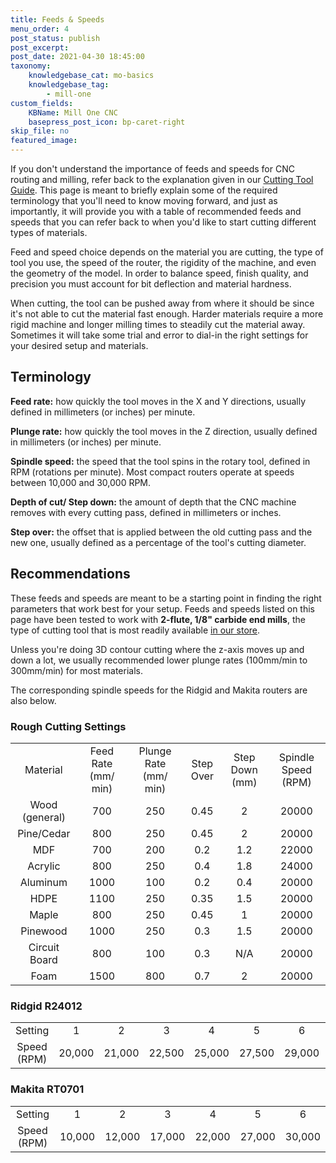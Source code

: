 ```yaml
---
title: Feeds & Speeds
menu_order: 4
post_status: publish
post_excerpt: 
post_date: 2021-04-30 18:45:00 
taxonomy:
    knowledgebase_cat: mo-basics 
    knowledgebase_tag:
        - mill-one
custom_fields:
    KBName: Mill One CNC
    basepress_post_icon: bp-caret-right
skip_file: no
featured_image: 
---
```


<div id="dslc-module-a1748807007" class="dslc-module-front dslc-module-DSLC_Text_Simple dslc-in-viewport-check dslc-in-viewport-anim-none dslc-col dslc-12-col dslc-last-col dslc-module-handle-like-regular dslc-in-viewport" data-module-id="a1748807007" data-module="DSLC_Text_Simple" data-dslc-module-size="12" data-dslc-anim="none" data-dslc-anim-delay="" data-dslc-anim-duration="650" data-dslc-anim-easing="ease" data-dslc-preset="manual-text">
<div class="dslc-text-module-content">

If you don't understand the importance of feeds and speeds for CNC routing and milling, refer back to the explanation given in our <a href="https://resources.sienci.com/view/mo-cutting-tools/">Cutting Tool Guide</a>. This page is meant to briefly explain some of the required terminology that you'll need to know moving forward, and just as importantly, it will provide you with a table of recommended feeds and speeds that you can refer back to when you'd like to start cutting different types of materials.

Feed and speed choice depends on the material you are cutting, the type of tool you use, the speed of the router, the rigidity of the machine, and even the geometry of the model. In order to balance speed, finish quality, and precision you must account for bit deflection and material hardness.

When cutting, the tool can be pushed away from where it should be since it's not able to cut the material fast enough. Harder materials require a more rigid machine and longer milling times to steadily cut the material away. Sometimes it will take some trial and error to dial-in the right settings for your desired setup and materials.

<h2>Terminology</h2>

<strong>Feed rate:</strong> how quickly the tool moves in the X and Y directions, usually defined in millimeters (or inches) per minute.

<strong>Plunge rate:</strong> how quickly the tool moves in the Z direction, usually defined in millimeters (or inches) per minute.

<strong>Spindle speed:</strong> the speed that the tool spins in the rotary tool, defined in RPM (rotations per minute). Most compact routers operate at speeds between 10,000 and 30,000 RPM.

<strong>Depth of cut/ Step down:</strong> the amount of depth that the CNC machine removes with every cutting pass, defined in millimeters or inches.

<strong>Step over:</strong> the offset that is applied between the old cutting pass and the new one, usually defined as a percentage of the tool's cutting diameter.

<h2>Recommendations</h2>

These feeds and speeds are meant to be a starting point in finding the right parameters that work best for your setup. Feeds and speeds listed on this page have been tested to work with <strong>2-flute, 1/8" carbide end mills</strong>, the type of cutting tool that is most readily available <a href="https://sienci.com/product-category/cutting-tools/" target="_blank" rel="noopener">in our store</a>.

Unless you're doing 3D contour cutting where the z-axis moves up and down a lot, we usually recommended lower plunge rates (100mm/min to 300mm/min) for most materials.

The corresponding spindle speeds for the Ridgid and Makita routers are also below.

</div>
</div>
<div id="dslc-module-0a7e985e057" class="dslc-module-front dslc-module-DSLC_Html dslc-in-viewport-check dslc-in-viewport-anim-none dslc-col dslc-12-col dslc-last-col dslc-module-handle-like-regular dslc-in-viewport" data-module-id="0a7e985e057" data-module="DSLC_Html" data-dslc-module-size="12" data-dslc-anim="none" data-dslc-anim-delay="" data-dslc-anim-duration="650" data-dslc-anim-easing="ease" data-dslc-preset="none">
<div class="dslc-html-module-content">
<h3><b>Rough Cutting Settings</b></h3>
<table width="20">
<tbody>
<tr>
<td align="center" valign="middle">Material</td>
<td align="center" valign="middle">Feed Rate (mm/ min)</td>
<td align="center" valign="middle">Plunge Rate (mm/ min)</td>
<td align="center" valign="middle">Step Over</td>
<td align="center" valign="middle">Step Down (mm)</td>
<td align="center" valign="middle">Spindle Speed (RPM)</td>
</tr>
<tr>
<td align="center" valign="middle">Wood (general)</td>
<td align="center" valign="middle">700</td>
<td align="center" valign="middle">250</td>
<td align="center" valign="middle">0.45</td>
<td align="center" valign="middle">2</td>
<td align="center" valign="middle">20000</td>
</tr>
<tr>
<td align="center" valign="middle">Pine/Cedar</td>
<td align="center" valign="middle">800</td>
<td align="center" valign="middle">250</td>
<td align="center" valign="middle">0.45</td>
<td align="center" valign="middle">2</td>
<td align="center" valign="middle">20000</td>
</tr>
<tr>
<td align="center" valign="middle">MDF</td>
<td align="center" valign="middle">700</td>
<td align="center" valign="middle">200</td>
<td align="center" valign="middle">0.2</td>
<td align="center" valign="middle">1.2</td>
<td align="center" valign="middle">22000</td>
</tr>
<tr>
<td align="center" valign="middle">Acrylic</td>
<td align="center" valign="middle">800</td>
<td align="center" valign="middle">250</td>
<td align="center" valign="middle">0.4</td>
<td align="center" valign="middle">1.8</td>
<td align="center" valign="middle">24000</td>
</tr>
<tr>
<td align="center" valign="middle">Aluminum</td>
<td align="center" valign="middle">1000</td>
<td align="center" valign="middle">100</td>
<td align="center" valign="middle">0.2</td>
<td align="center" valign="middle">0.4</td>
<td align="center" valign="middle">20000</td>
</tr>
<tr>
<td align="center" valign="middle">HDPE</td>
<td align="center" valign="middle">1100</td>
<td align="center" valign="middle">250</td>
<td align="center" valign="middle">0.35</td>
<td align="center" valign="middle">1.5</td>
<td align="center" valign="middle">20000</td>
</tr>
<tr>
<td align="center" valign="middle">Maple</td>
<td align="center" valign="middle">800</td>
<td align="center" valign="middle">250</td>
<td align="center" valign="middle">0.45</td>
<td align="center" valign="middle">1</td>
<td align="center" valign="middle">20000</td>
</tr>
<tr>
<td align="center" valign="middle">Pinewood</td>
<td align="center" valign="middle">1000</td>
<td align="center" valign="middle">250</td>
<td align="center" valign="middle">0.3</td>
<td align="center" valign="middle">1.5</td>
<td align="center" valign="middle">20000</td>
</tr>
<tr>
<td align="center" valign="middle">Circuit Board</td>
<td align="center" valign="middle">800</td>
<td align="center" valign="middle">100</td>
<td align="center" valign="middle">0.3</td>
<td align="center" valign="middle">N/A</td>
<td align="center" valign="middle">20000</td>
</tr>
<tr>
<td align="center" valign="middle">Foam</td>
<td align="center" valign="middle">1500</td>
<td align="center" valign="middle">800</td>
<td align="center" valign="middle">0.7</td>
<td align="center" valign="middle">2</td>
<td align="center" valign="middle">20000</td>
</tr>
</tbody>
</table>
</div>
</div>
<div class="dslc-module-front dslc-module-DSLC_Html dslc-in-viewport-check dslc-in-viewport-anim-none dslc-col dslc-12-col dslc-last-col dslc-module-handle-like-regular dslc-in-viewport" data-module="DSLC_Html" data-dslc-module-size="12" data-dslc-anim="none" data-dslc-anim-delay="" data-dslc-anim-duration="650" data-dslc-anim-easing="ease" data-dslc-preset="none">
<div class="dslc-html-module-content">
<h3><b>Ridgid R24012</b></h3>
<table width="20">
<tbody>
<tr>
<td align="center" valign="middle">Setting</td>
<td align="center" valign="middle">1</td>
<td align="center" valign="middle">2</td>
<td align="center" valign="middle">3</td>
<td align="center" valign="middle">4</td>
<td align="center" valign="middle">5</td>
<td align="center" valign="middle">6</td>
<td align="center" valign="middle">7</td>
</tr>
<tr>
<td align="center" valign="middle">Speed (RPM)</td>
<td align="center" valign="middle">20,000</td>
<td align="center" valign="middle">21,000</td>
<td align="center" valign="middle">22,500</td>
<td align="center" valign="middle">25,000</td>
<td align="center" valign="middle">27,500</td>
<td align="center" valign="middle">29,000</td>
<td align="center" valign="middle">30,000</td>
</tr>
</tbody>
</table>
</div>
</div>
<div class="dslc-module-front dslc-module-DSLC_Html dslc-in-viewport-check dslc-in-viewport-anim-none dslc-col dslc-12-col dslc-last-col dslc-module-handle-like-regular dslc-in-viewport" data-module="DSLC_Html" data-dslc-module-size="12" data-dslc-anim="none" data-dslc-anim-delay="" data-dslc-anim-duration="650" data-dslc-anim-easing="ease" data-dslc-preset="none">
<div class="dslc-html-module-content">
<h3><b>Makita RT0701</b></h3>
<table width="20">
<tbody>
<tr>
<td align="center" valign="middle">Setting</td>
<td align="center" valign="middle">1</td>
<td align="center" valign="middle">2</td>
<td align="center" valign="middle">3</td>
<td align="center" valign="middle">4</td>
<td align="center" valign="middle">5</td>
<td align="center" valign="middle">6</td>
</tr>
<tr>
<td align="center" valign="middle">Speed (RPM)</td>
<td align="center" valign="middle">10,000</td>
<td align="center" valign="middle">12,000</td>
<td align="center" valign="middle">17,000</td>
<td align="center" valign="middle">22,000</td>
<td align="center" valign="middle">27,000</td>
<td align="center" valign="middle">30,000</td>
</tr>
</tbody>
</table>
</div>
</div>
